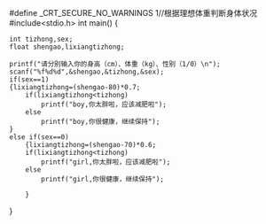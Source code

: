 #define _CRT_SECURE_NO_WARNINGS 1//根据理想体重判断身体状况
#include<stdio.h>
int main()
{
	
	int tizhong,sex;
	float shengao,lixiangtizhong;

	printf("请分别输入你的身高（cm）、体重（kg）、性别（1/0）\n");
	scanf("%f%d%d",&shengao,&tizhong,&sex);
	if(sex==1)
	{lixiangtizhong=(shengao-80)*0.7;
		if(lixiangtizhong<tizhong)
			printf("boy,你太胖啦，应该减肥啦");
		else
			printf("boy,你很健康，继续保持");
	}
	else if(sex==0)
		{lixiangtizhong=(shengao-70)*0.6;
		if(lixiangtizhong<tizhong)
			printf("girl,你太胖啦，应该减肥啦");
		else
			printf("girl,你很健康，继续保持");

		}	
		
		
}


